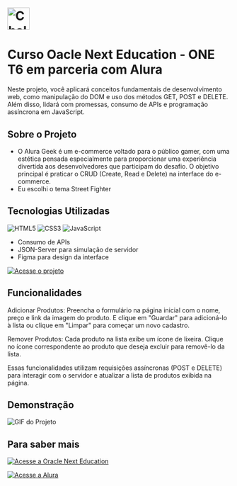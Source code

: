 # <img src="https://img.shields.io/badge/Challenge_AluraGeek-pink?style=for-the-badge&labelColor=blue" alt="Challenge AluraGeek" height="50"/>

# Curso Oacle Next Education - ONE T6 em parceria com Alura

Neste projeto, você aplicará conceitos fundamentais de desenvolvimento web, como manipulação do DOM e uso dos métodos GET, POST e DELETE. Além disso, lidará com promessas, consumo de APIs e programação assíncrona em JavaScript.

## Sobre o Projeto
- O Alura Geek é um e-commerce voltado para o público gamer, com uma estética pensada especialmente para proporcionar uma experiência divertida aos desenvolvedores que participam do desafio. O objetivo principal é praticar o CRUD (Create, Read e Delete) na interface do e-commerce.
- Eu escolhi o tema Street Fighter

## Tecnologias Utilizadas
![HTML5](https://img.shields.io/badge/HTML5-E34F26?style=for-the-badge&logo=html5&logoColor=white)
![CSS3](https://img.shields.io/badge/CSS3-1572B6?style=for-the-badge&logo=css3&logoColor=white)
![JavaScript](https://img.shields.io/badge/JavaScript-F7DF1E?style=for-the-badge&logo=javascript&logoColor=black)
- Consumo de APIs
- JSON-Server para simulação de servidor
- Figma para design da interface

[![Acesse o projeto](https://img.shields.io/badge/Acesse%20o%20Projeto-purple?style=for-the-badge&logo=appveyor)](https://challenge-alurageek-eight.vercel.app/)

## Funcionalidades
Adicionar Produtos: Preencha o formulário na página inicial com o nome, preço e link da imagem do produto. E clique em "Guardar" para adicioná-lo à lista ou clique em "Limpar" para começar um novo cadastro.

Remover Produtos: Cada produto na lista exibe um ícone de lixeira. Clique no ícone correspondente ao produto que deseja excluir para removê-lo da lista.

Essas funcionalidades utilizam requisições assíncronas (POST e DELETE) para interagir com o servidor e atualizar a lista de produtos exibida na página.

## Demonstração
![GIF do Projeto](URL_DO_SEU_GIF)


## Para saber mais
[![Acesse a Oracle Next Education](https://img.shields.io/badge/Acesse-a%20Oracle%20Next%20Education-red?style=for-the-badge&logoColor=white&logo=oracle&width=200&height=40)](https://www.oracle.com/education/next-education/)


[![Acesse a Alura](https://img.shields.io/badge/Acesse-a%20Alura-blue?style=for-the-badge&logo=alura&width=200&height=40)](https://www.alura.com.br/)
